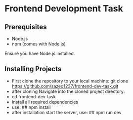 # Frontend Development Task

## Prerequisites
- Node.js 
- npm (comes with Node.js)
  
Ensure you have Node.js installed. 

## Installing Projects
- First clone the repository to your local machine: git clone https://github.com/sazed1237/frontend-dev-task.git
- after cloning Navigate into the cloned project directory:
- cd frontend-dev-task
- install all required dependencies 
- use: ## npm install
- after installation start the server, use: ## npm run dev
